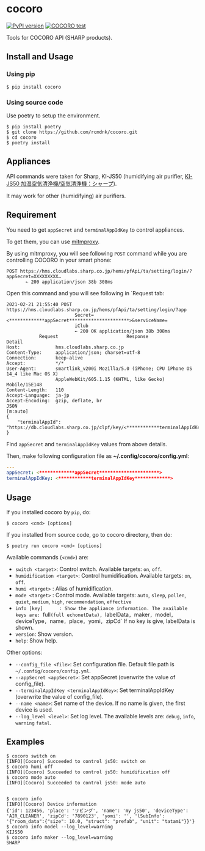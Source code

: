 # cocoro

[![PyPI version](https://badge.fury.io/py/cocoro.svg)](https://badge.fury.io/py/cocoro)
[![COCORO test](https://github.com/rcmdnk/cocoro/actions/workflows/cocoro-test.yml/badge.svg)](https://github.com/rcmdnk/cocoro/actions/workflows/cocoro-test.yml)

Tools for COCORO API (SHARP products).

## Install and Usage

### Using pip

    $ pip install cocoro

### Using source code

Use poetry to setup the environment.

    $ pip install poetry
    $ git clone https://github.com/rcmdnk/cocoro.git
    $ cd cocoro
    $ poetry install

## Appliances

API commands were taken for Sharp, KI-JS50 (humidifying air purifier, [KI-JS50 加湿空気清浄機/空気清浄機：シャープ](https://jp.sharp/kuusei/products/kijs50/)).

It may work for other (humidifying) air purifiers.

## Requirement

You need to get `appSecret` and `terminalAppIdKey` to control appliances.

To get them, you can use [mitmproxy](https://mitmproxy.org/).

By using mitmproxy, you will see following `POST` command while you are controlling COCORO in your smart phone:


    POST https://hms.cloudlabs.sharp.co.jp/hems/pfApi/ta/setting/login/?appSecret=XXXXXXXXX…
           ← 200 application/json 38b 308ms

Open this command and you will see following in `Request tab:


    2021-02-21 21:55:40 POST https://hms.cloudlabs.sharp.co.jp/hems/pfApi/ta/setting/login/?app
                             Secret=<*************appSecret**********************>&serviceName=
                             iClub
                             ← 200 OK application/json 38b 308ms
                Request                         Response                        Detail
    Host:             hms.cloudlabs.sharp.co.jp
    Content-Type:     application/json; charset=utf-8
    Connection:       keep-alive
    Accept:           */*
    User-Agent:       smartlink_v200i Mozilla/5.0 (iPhone; CPU iPhone OS 14_4 like Mac OS X)
                      AppleWebKit/605.1.15 (KHTML, like Gecko) Mobile/15E148
    Content-Length:   110
    Accept-Language:  ja-jp
    Accept-Encoding:  gzip, deflate, br
    JSON                                                                                  [m:auto]
    {
        "terminalAppId":
    "https://db.cloudlabs.sharp.co.jp/clpf/key/<************terminalAppIdKey*************>"
    }

Find `appSecret` and `terminalAppIdKey` values from above details.

Then, make following configuration file as **~/.config/cocoro/config.yml**:

```yml
---
appSecret: <*************appSecret**********************>
terminalAppIdKey: <************terminalAppIdKey*************>
```

## Usage

If you installed cocoro by `pip`, do:

    $ cocoro <cmd> [options]

If you installed from source code, go to cocoro directory, then do:

    $ poetry run cocoro <cmd> [options]

Available commands (`<cmd>`) are:

* `switch <target>`: Control switch. Available targets: `on`, `off`.
* `humidification <target>`: Control humidification. Available targets: `on`, `off`.
* `humi <target>`  : Alias of humidification.
* `mode <target>`  : Control mode. Available targets: `auto`, `sleep`, `pollen`,
                     `quiet`, `medium`, `high`, `recommendation`, `effective`
* `info [key]      : Show the appliance information. The available keys are:
                     `full`(full echonetData), `labelData`, `maker`, `model`,
                     `deviceType`, `name`, `place`, `yomi`, `zipCd`
                     If no key is give, labelData is shown.
* `version`: Show   version.
* `help`: Show help.

Other options:

* `--config_file <file>`: Set configuration file. Default file path is `~/.config/cocoro/config.yml`.
* `--appSecret <appSecret>`: Set appSecret (overwrite the value of config_file).
* `--terminalAppIdKey <terminalAppIdKey>`: Set terminalAppIdKey (overwrite the value of config_file).
* `--name <name>`: Set name of the device. If no name is given, the first device is used.
* `--log_level <level>`: Set log level. The available levels are: `debug`, `info`, `warning` `fatal`.


## Examples

    $ cocoro switch on
    [INFO][Cocoro] Succeeded to control js50: switch on
    $ cocoro humi off
    [INFO][Cocoro] Succeeded to control js50: humidification off
    $ cocoro mode auto
    [INFO][Cocoro] Succeeded to control js50: mode auto


    $ cocoro info
    [INFO][Cocoro] Device information
    {'id': 123456, 'place': 'リビング', 'name': 'my js50', 'deviceType': 'AIR_CLEANER', 'zipCd': '7890123', 'yomi': '', 'lSubInfo': '{"room_data":{"size": 10.0, "struct": "prefab", "unit": "tatami"}}'}
    $ cocoro info model --log_level=warning
    KIJS50
    $ cocoro info maker --log_level=warning
    SHARP
